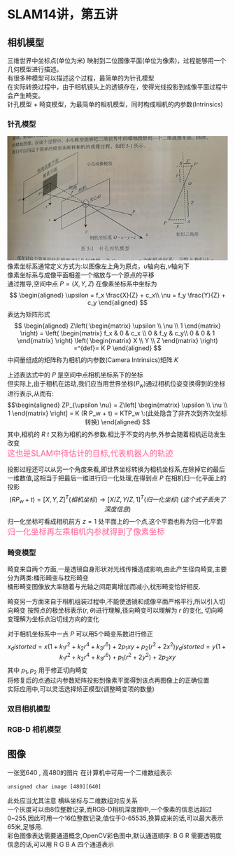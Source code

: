 # SLAM14讲，第五讲

## 相机模型

三维世界中坐标点(单位为米) 映射到二位图像平面(单位为像素)，过程能够用一个几何模型进行描述。  
有很多种模型可以描述这个过程，最简单的为针孔模型  
在实际转换过程中，由于相机镜头上的透镜存在，使得光线投影到成像平面过程中会产生畸变。  
针孔模型 + 畸变模型，为最简单的相机模型，同时构成相机的内参数(Intrinsics)

### 针孔模型

![针孔模型](./image/针孔模型.jpg)  
像素坐标系通常定义方式为:以图像左上角为原点，$\upsilon$轴向右,$\nu$轴向下  
像素坐标系与成像平面相差一个缩放与一个原点的平移  
通过推导,空间中点 $P = (X, Y, Z)$ 在像素坐标系中坐标为
$$
\begin{aligned}
    \upsilon = f_x \frac{X}{Z} + c_x\\
    \nu = f_y \frac{Y}{Z} + c_y
\end{aligned}
$$
表达为矩阵形式
$$
\begin{aligned}
    Z\left(
        \begin{matrix}
            \upsilon \\ \nu \\ 1
        \end{matrix}
    \right) = \left(
        \begin{matrix}
            f_x & 0 & c_x \\ 
            0 & f_y & c_y\\
            0 & 0 & 1
        \end{matrix}
    \right) \left(
        \begin{matrix}
            X \\ Y \\ Z
        \end{matrix}
    \right) =^{def}= K P
\end{aligned}
$$
中间量组成的矩阵称为相机的内参数(Camera Intrinsics)矩阵 $K$

上述表达式中的 $P$ 是空间中点相机坐标系下的坐标  
但实际上,由于相机在运动,我们应当用世界坐标($P_w$)通过相机位姿变换得到的坐标进行表示,从而有:
$$\begin{aligned}
    ZP_{\upsilon \nu} = 
    Z\left[
        \begin{matrix}
            \upsilon \\ \nu \\ 1
        \end{matrix}
    \right] = K (R P_w + t) = KTP_w \:(此处隐含了非齐次到齐次坐标转换)
\end{aligned}
$$
其中,相机的 $R$ $t$ 又称为相机的外参数.相比于不变的内参,外参会随着相机运动发生改变  
<font color = #FF6197 size = 4>这也是SLAM中待估计的目标,代表机器人的轨迹 </font>  

投影过程还可以从另一个角度来看,即世界坐标转换为相机坐标系,在除掉它的最后一维数值,这相当于把最后一维进行归一化处理,在得到点 $P$ 在相机归一化平面上的投影
$$
(RP_w + t) = [X,Y,Z]^T(相机坐标) \rightarrow [X/Z,Y/Z,1]^T(归一化坐标) \:(这个式子丢失了深度信息)
$$
归一化坐标可看成相机前方 $z = 1$ 处平面上的一个点,这个平面也称为归一化平面  
<font color = #FF6197 size = 4>归一化坐标再左乘相机内参就得到了像素坐标</font>

### 畸变模型

畸变来自两个方面,一是透镜自身形状对光线传播造成影响,由此产生径向畸变,主要分为两类:桶形畸变与枕形畸变  
桶形畸变图像放大率随着与光轴之间距离增加而减小,枕形畸变恰好相反.

畸变另一方面来自于相机组装过程中,不能使透镜和成像平面严格平行,所以引入切向畸变
按照点的极坐标表示$(r,\theta)$进行理解,径向畸变可以理解为 $r$ 的变化, 切向畸变理解为坐标点沿切线方向的变化

对于相机坐标系中一点 $P$ 可以用5个畸变系数进行修正
$$
x_distorted = x(1 + k_1 r^2 + k_2 r^4 + k_3 r^6) + 2p_1 xy + p_2 (r^2 + 2x^2 )
y_distorted = y(1 + k_1 r^2 + k_2 r^4 + k_3 r^6) + p_1 (r^2 + 2y^2 ) + 2p_2 xy
$$
其中 $p_1,p_2$ 用于修正切向畸变  
将修复后的点通过内参数矩阵投影到像素平面得到该点再图像上的正确位置  
实际应用中,可以灵活选择矫正模型(调整畸变项的数量)

### 双目相机模型

### RGB-D 相机模型

## 图像

一张宽640 , 高480的图片 在计算机中可用一个二维数组表示

```二维数组表达图像
unsigned char image [480][640]
```

此处应当尤其注意 横纵坐标与二维数组对应关系  
一个灰度可以由8位整数记录,而RGB-D相机深度图中,一个像素的信息远超过0~255,因此可用一个16位整数记录,值位于0-65535,换算成米的话,可以最大表示65米,足够用.  
彩色图像表达需要通道概念,OpenCV彩色图中,默认通道顺序: B G R 需要透明度信息的话,可以用 R G B A 四个通道表示
